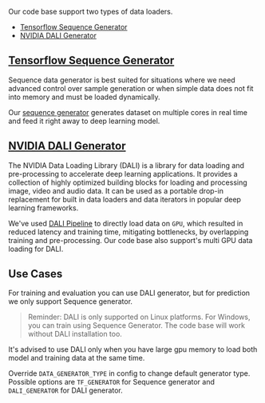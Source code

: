 Our code base support two types of data loaders.

- [Tensorflow Sequence Generator](#tensorflow-sequence-generator)
- [NVIDIA DALI Generator](#nvidia-dali-generator)

## [Tensorflow Sequence Generator](https://www.tensorflow.org/api_docs/python/tf/keras/utils/Sequence)

Sequence data generator is best suited for situations where we need
advanced control over sample generation or when simple data does not
fit into memory and must be loaded dynamically.

Our [sequence generator](data_generators/tf_data_generator.py) generates
dataset on multiple cores in real time and feed it right away to deep
learning model.

## [NVIDIA DALI Generator](https://docs.nvidia.com/deeplearning/dali/user-guide/docs/index.html)

The NVIDIA Data Loading Library (DALI) is a library for data loading and
pre-processing to accelerate deep learning applications. It provides a
collection of highly optimized building blocks for loading and processing
image, video and audio data. It can be used as a portable drop-in
replacement for built in data loaders and data iterators in popular deep
learning frameworks.

We've used [DALI Pipeline](data_generators/dali_data_generator.py) to directly load
data on `GPU`, which resulted in reduced latency and training time,
mitigating bottlenecks, by overlapping training and pre-processing. Our code
base also support's multi GPU data loading for DALI.

## Use Cases

For training and evaluation you can use DALI generator, but for prediction
we only support Sequence generator.

> Reminder: DALI is only supported on Linux platforms. For Windows, you can
> train using Sequence Generator. The code base will work without DALI
> installation too.

It's advised to use DALI only when you have large gpu memory to load both model
and training data at the same time.

Override `DATA_GENERATOR_TYPE` in config to change default generator type. Possible
options are `TF_GENERATOR` for Sequence generator and `DALI_GENERATOR` for DALI generator.
 
